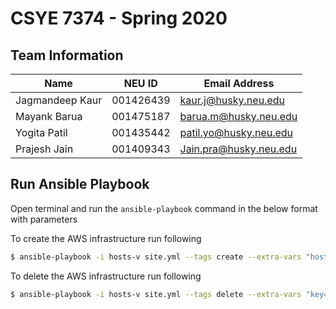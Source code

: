 # CSYE 7374 - Spring 2020

## Team Information

| Name | NEU ID | Email Address |
| --- | --- | --- |
|Jagmandeep Kaur | 001426439|kaur.j@husky.neu.edu |  | | |
|Mayank Barua| 001475187| barua.m@husky.neu.edu|
|Yogita Patil| 001435442|patil.yo@husky.neu.edu |
|Prajesh Jain| 001409343| Jain.pra@husky.neu.edu|

## Run Ansible Playbook

Open terminal and run the ```ansible-playbook``` command in the below format with parameters

To create the AWS infrastructure run following

```bash
$ ansible-playbook -i hosts-v site.yml --tags create --extra-vars "hosted_zone=value jenkins_subDomain=value certbot_email=value restart=true/false"
```

To delete the AWS infrastructure run following

```bash
$ ansible-playbook -i hosts-v site.yml --tags delete --extra-vars "key=value value=value"
```

